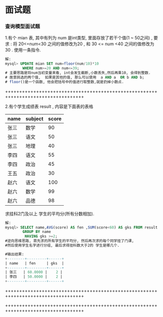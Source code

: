 # 面试题

### 查询模型面试题

1.有个 mian 表, 其中有列为 num 是int类型,  里面存放了若干个值\(1 ~ 50之间\) ,  要求 : 将  20&lt;=num&lt;30  之间的值修改为20 ,  和 30 &lt;= num &lt;40  之间的值修改为 30 .   使用一条指令.

```sql
解:
mysql> UPDATE mian SET num=floor(num/10)*10     
        WHERE num>=20 AND num<=39;
# 主要思路是将num当初变量来看, int会发生截断,小数丢失,然后再乘10, 会得到整数.
# 故意挑选的两个值,  如果是其他的值, 那么可以使用  a AND a  OR b AND b;
# floor()是一个函数, 他会把括号中的值进行取整数,就是扔掉小数点. 
```



++++++++++++++++++++++++++++++++++++++++++++++++++++++++++++++++++++++++++++++++++

2.有个学生成绩表 result  , 内容是下面表的表格  

| name | subject | score |
| :--- | :--- | :--- |
| 张三 | 数学 | 90 |
| 张三 | 语文 | 50 |
| 张三 | 地理 | 40 |
| 李四 | 语文 | 55 |
| 李四 | 政治 | 45 |
| 王五 | 政治 | 30 |
| 赵六 | 语文 | 100 |
| 赵六 | 数学 | 99 |
| 赵六 | 品德 | 98 |

 求挂科2门及以上  学生的平均分\(所有分数相加\).

```sql
解:
mysql> SELECT name,AVG(score) AS fen ,SUM(score<60) AS gks FROM result
        GROUP BY name 
         HAVING gks >=2;
#逆向思维思路, 首先求的所有学生的平均分, 然后再次求的每个同学挂了门课,
#然后使用学生名字进行分组, 最后求得挂科数大于2的 学生是哪几个.

#输出结果:
+--------+---------+------+
| name   | fen     | gks  |
+--------+---------+------+
| 张三   | 60.0000 |    2 |
| 李四   | 50.0000 |    2 |
+--------+---------+------+
```



++++++++++++++++++++++++++++++++++++++++++++++++++++++++++++++++++++++++++++++++++











++++++++++++++++++++++++++++++++++++++++++++++++++++++++++++++++++++++++++++++++++

